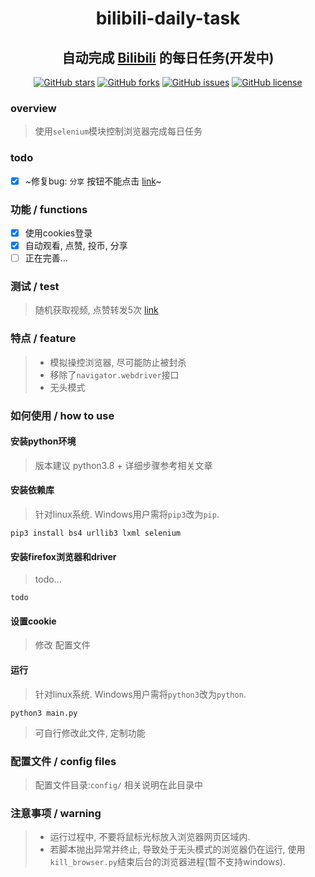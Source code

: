 <div align="center">
<h1 align="center">
bilibili-daily-task
</h1>
<h2 align="center">
自动完成 <a href="https://bilibili.com">Bilibili</a> 的每日任务(开发中)
</h2>

[![GitHub stars](https://img.shields.io/github/stars/sb-child/bilibili-daily-task?label=stars%2F%E6%98%9F%E6%A0%87&style=flat-square)](https://github.com/sb-child/bilibili-daily-task/stargazers)
[![GitHub forks](https://img.shields.io/github/forks/sb-child/bilibili-daily-task?label=forks%2F%E5%88%86%E6%94%AF&style=flat-square)](https://github.com/sb-child/bilibili-daily-task/network)
[![GitHub issues](https://img.shields.io/github/issues/sb-child/bilibili-daily-task?label=issues%2F%E8%AE%AE%E9%A2%98&style=flat-square)](https://github.com/sb-child/bilibili-daily-task/issues)
[![GitHub license](https://img.shields.io/github/license/sb-child/bilibili-daily-task?label=license%2F%E8%AE%B8%E5%8F%AF%E8%AF%81&style=flat-square)](https://github.com/sb-child/bilibili-daily-task/blob/main/LICENSE)
</div>

### overview
> 使用`selenium`模块控制浏览器完成每日任务

### todo
- [x] ~修复bug: `分享` 按钮不能点击 [link](https://github.com/sb-child/bilibili-daily-task/blob/main/mod_coin.py#L63)~

### 功能 / functions
- [x] 使用cookies登录
- [x] 自动观看, 点赞, 投币, 分享
- [ ] 正在完善...

### 测试 / test
> 随机获取视频, 点赞转发5次 [link](https://www.sbchild.top/bdt_1.mp4)

### 特点 / feature
> - 模拟操控浏览器, 尽可能防止被封杀
> - 移除了`navigator.webdriver`接口
> - 无头模式

### 如何使用 / how to use
#### 安装python环境
> 版本建议 python3.8 +
> 详细步骤参考相关文章

#### 安装依赖库
> 针对linux系统. Windows用户需将`pip3`改为`pip`.
```
pip3 install bs4 urllib3 lxml selenium
```

#### 安装firefox浏览器和driver
> todo...
```
todo
```

#### 设置cookie
> 修改 配置文件

#### 运行
> 针对linux系统. Windows用户需将`python3`改为`python`.
```
python3 main.py
```
> 可自行修改此文件, 定制功能

### 配置文件 / config files
> 配置文件目录:`config/`
> 相关说明在此目录中

### 注意事项 / warning
> - 运行过程中, 不要将鼠标光标放入浏览器网页区域内.
> - 若脚本抛出异常并终止, 导致处于无头模式的浏览器仍在运行, 使用`kill_browser.py`结束后台的浏览器进程(暂不支持windows).
